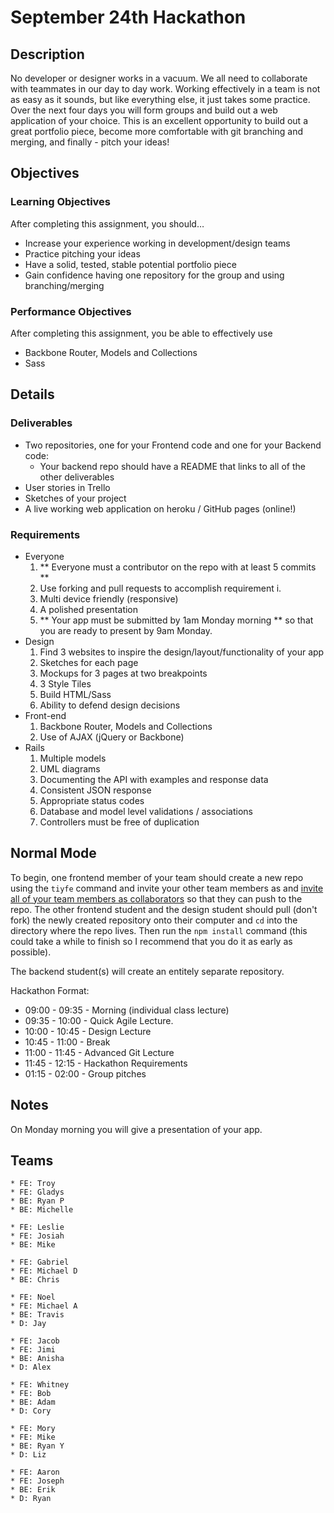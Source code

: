 # September 24th Hackathon

## Description
No developer or designer works in a vacuum. We all need to collaborate with teammates in our day to day work. Working effectively in a team is not as easy as it sounds, but like everything else, it just takes some practice. Over the next four days you will form groups and build out a web application of your choice. This is an excellent opportunity to build out a great portfolio piece, become more comfortable with git branching and merging, and finally - pitch your ideas!


## Objectives

### Learning Objectives

After completing this assignment, you should…

* Increase your experience working in development/design teams
* Practice pitching your ideas
* Have a solid, tested, stable potential portfolio piece
* Gain confidence having one repository for the group and using branching/merging

### Performance Objectives

After completing this assignment, you be able to effectively use

* Backbone Router, Models and Collections
* Sass


## Details

### Deliverables

* Two repositories, one for your Frontend code and one for your Backend code:
	* Your backend repo should have a README that links to all of the other deliverables
* User stories in Trello
* Sketches of your project
* A live working web application on heroku / GitHub pages (online!)

### Requirements

* Everyone
	1. ** Everyone must a contributor on the repo with at least 5 commits **
	1. Use forking and pull requests to accomplish requirement i.
	1. Multi device friendly (responsive)
	1. A polished presentation
	1. ** Your app must be submitted by 1am Monday morning ** so that you are ready to present by 9am Monday.
* Design
	1. Find 3 websites to inspire the design/layout/functionality of your app
	1. Sketches for each page
	1. Mockups for 3 pages at two breakpoints
	1. 3 Style Tiles
	1. Build HTML/Sass
	1. Ability to defend design decisions
* Front-end
	1. Backbone Router, Models and Collections
	1. Use of AJAX (jQuery or Backbone)
* Rails
	1. Multiple models
	1. UML diagrams
	1. Documenting the API with examples and response data
	1. Consistent JSON response
	1. Appropriate status codes
	1. Database and model level validations / associations
	1. Controllers must be free of duplication


## Normal Mode
To begin, one frontend member of your team should create a new repo using the `tiyfe` command and invite your other team members as and [invite all of your team members as collaborators](https://help.github.com/articles/adding-collaborators-to-a-personal-repository/) so that they can push to the repo. The other frontend student and the design student should pull (don't fork) the newly created repository onto their computer and `cd` into the directory where the repo lives. Then run the `npm install` command (this could take a while to finish so I recommend that you do it as early as possible).

The backend student(s) will create an entitely separate repository.

Hackathon Format:
* 09:00 - 09:35 - Morning (individual class lecture)
* 09:35 - 10:00 - Quick Agile Lecture.
* 10:00 - 10:45 - Design Lecture​
* 10:45 - 11:00 - Break
* 11:00 - 11:45 - Advanced Git Lecture
* 11:45 - 12:15 - Hackathon Requirements
* 01:15 - 02:00 - Group pitches
            

## Notes

On Monday morning you will give a presentation of your app.

## Teams

```
* FE: Troy
* FE: Gladys
* BE: Ryan P
* BE: Michelle
```

```
* FE: Leslie
* FE: Josiah
* BE: Mike
```

```
* FE: Gabriel
* FE: Michael D
* BE: Chris
```
<!--* D: Emily?-->

```
* FE: Noel
* FE: Michael A
* BE: Travis
* D: Jay
```

```
* FE: Jacob
* FE: Jimi
* BE: Anisha
* D: Alex
```

```
* FE: Whitney
* FE: Bob
* BE: Adam
* D: Cory
```

```
* FE: Mory
* FE: Mike
* BE: Ryan Y
* D: Liz
```

```
* FE: Aaron
* FE: Joseph
* BE: Erik
* D: Ryan
```